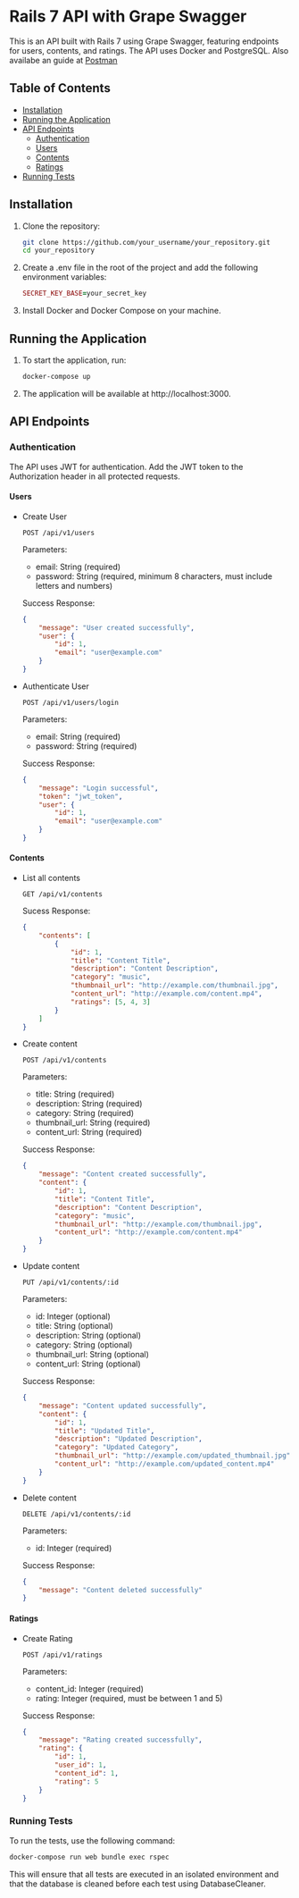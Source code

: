 # Rails 7 API with Grape Swagger

This is an API built with Rails 7 using Grape Swagger, featuring endpoints for users, contents, and ratings. The API uses Docker and PostgreSQL.
Also availabe an guide at [Postman](#https://documenter.getpostman.com/view/37120749/2sA3kUJ3HQ)
## Table of Contents

- [Installation](#installation)
- [Running the Application](#running-the-application)
- [API Endpoints](#api-endpoints)
  - [Authentication](#authentication)
  - [Users](#users)
  - [Contents](#contents)
  - [Ratings](#ratings)
- [Running Tests](#running-tests)

## Installation

1. Clone the repository:

    ```sh
   git clone https://github.com/your_username/your_repository.git
   cd your_repository
    ```
2. Create a .env file in the root of the project and add the following environment variables:

    ```ruby
   SECRET_KEY_BASE=your_secret_key
    ```

3. Install Docker and Docker Compose on your machine.

## Running the Application

1. To start the application, run:
    ```sh
   docker-compose up
    ```

2. The application will be available at http://localhost:3000.

## API Endpoints
### Authentication
The API uses JWT for authentication. Add the JWT token to the Authorization header in all protected requests.

#### Users
* Create User
    ```http
    POST /api/v1/users
    ```
    Parameters:

    * email: String (required)
    * password: String (required, minimum 8 characters, must include letters and numbers)
    
    Success Response:
    ```json
    {
        "message": "User created successfully",
        "user": {
            "id": 1,
            "email": "user@example.com"
        }
    }
    ```

* Authenticate User
    ```http
    POST /api/v1/users/login
    ```
    Parameters:

    * email: String (required)
    * password: String (required)
    
    Success Response:
    ```json
    {
        "message": "Login successful",
        "token": "jwt_token",
        "user": {
            "id": 1,
            "email": "user@example.com"
        }
    }
    ```

#### Contents

* List all contents
    ```http
    GET /api/v1/contents
    ```

    Sucess Response:
    ```json
    {
        "contents": [
            {
                "id": 1,
                "title": "Content Title",
                "description": "Content Description",
                "category": "music",
                "thumbnail_url": "http://example.com/thumbnail.jpg",
                "content_url": "http://example.com/content.mp4",
                "ratings": [5, 4, 3]
            }
        ]
    }
    ```

* Create content
    ```http
    POST /api/v1/contents
    ```
    Parameters:

    * title: String (required)
    * description: String (required)
    * category: String (required)
    * thumbnail_url: String (required)
    * content_url: String (required)
    
    Success Response:
    ```json
    {
        "message": "Content created successfully",
        "content": {
            "id": 1,
            "title": "Content Title",
            "description": "Content Description",
            "category": "music",
            "thumbnail_url": "http://example.com/thumbnail.jpg",
            "content_url": "http://example.com/content.mp4"
        }
    }
    ```

* Update content
    ```http
    PUT /api/v1/contents/:id
    ```
    Parameters:

    * id: Integer (optional)
    * title: String (optional)
    * description: String (optional)
    * category: String (optional)
    * thumbnail_url: String (optional)
    * content_url: String (optional)
    
    Success Response:
    ```json
    {
        "message": "Content updated successfully",
        "content": {
            "id": 1,
            "title": "Updated Title",
            "description": "Updated Description",
            "category": "Updated Category",
            "thumbnail_url": "http://example.com/updated_thumbnail.jpg",
            "content_url": "http://example.com/updated_content.mp4"
        }
    }
    ```

* Delete content
    ```http
    DELETE /api/v1/contents/:id
    ```
    Parameters:

    * id: Integer (required)
    
    Success Response:
    ```json
    {
        "message": "Content deleted successfully"
    }
    ```

#### Ratings

* Create Rating
    ```http
    POST /api/v1/ratings
    ```
    Parameters:

    * content_id: Integer (required)
    * rating: Integer (required, must be between 1 and 5)
    
    Success Response:
    ```json
    {
        "message": "Rating created successfully",
        "rating": {
            "id": 1,
            "user_id": 1,
            "content_id": 1,
            "rating": 5
        }
    }
    ```
### Running Tests
To run the tests, use the following command:

```sh
docker-compose run web bundle exec rspec
```
This will ensure that all tests are executed in an isolated environment and that the database is cleaned before each test using DatabaseCleaner.